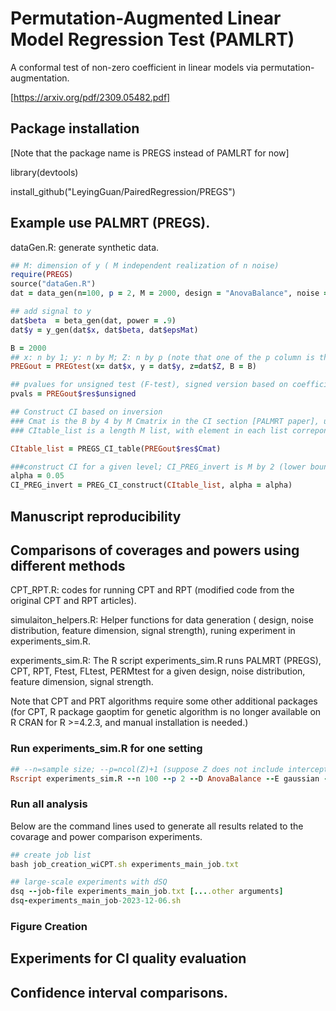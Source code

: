 # Permutation-Augmented Linear Model Regression Test (PAMLRT)
A conformal test of non-zero coefficient in linear models via permutation-augmentation.

[https://arxiv.org/pdf/2309.05482.pdf]



## Package installation

[Note that the package name is PREGS instead of PAMLRT for now]

library(devtools)

install_github("LeyingGuan/PairedRegression/PREGS")

## Example use PALMRT (PREGS).
dataGen.R: generate synthetic data.

```ruby
## M: dimension of y ( M independent realization of n noise)
require(PREGS)
source("dataGen.R")
dat = data_gen(n=100, p = 2, M = 2000, design = "AnovaBalance", noise = "gaussian",seed = 1)

## add signal to y
dat$beta  = beta_gen(dat, power = .9)
dat$y = y_gen(dat$x, dat$beta, dat$epsMat)

B = 2000
## x: n by 1; y: n by M; Z: n by p (note that one of the p column is the vector of 1's, so there are actually (p -1) covariates to be adjusted for).
PREGout = PREGtest(x= dat$x, y = dat$y, z=dat$Z, B = B)

## pvalues for unsigned test (F-test), signed version based on coefficients is also available, but the CI construction is not yet implemented
pvals = PREGout$res$unsigned

## Construct CI based on inversion
### Cmat is the B by 4 by M Cmatrix in the CI section [PALMRT paper], used for constructing CI for each reliazation of y[,l], l=1,...,M
### CItable_list is a length M list, with element in each list correponds to  CI-level lookup table for one (x, Z, y[,l]). The table contains many intermediate quantities as described in the paper.

CItable_list = PREGS_CI_table(PREGout$res$Cmat)

###construct CI for a given level; CI_PREG_invert is M by 2 (lower boundary, higher boundary)
alpha = 0.05
CI_PREG_invert = PREG_CI_construct(CItable_list, alpha = alpha) 

```

## Manuscript reproducibility

## Comparisons of coverages and powers using different methods

CPT_RPT.R: codes for running CPT and RPT (modified code from the original CPT and RPT articles).

simulaiton_helpers.R: Helper functions for data generation ( design, noise distribution, feature dimension, signal strength), runing experiment in experiments_sim.R.

experiments_sim.R: The R script experiments_sim.R runs PALMRT (PREGS), CPT, RPT, Ftest, FLtest, PERMtest for a given design, noise distribution, feature dimension, signal strength. 

Note that CPT and PRT algorithms require some other additional packages (for CPT, R package gaoptim for genetic algorithm is no longer available on R CRAN for R >=4.2.3, and manual installation is needed.) 

### Run experiments_sim.R for one setting
```ruby
## --n=sample size; --p=ncol(Z)+1 (suppose Z does not include intercept); --D=design; --E=noise distribution; --S=signal strength (measured by power), 0=null, 1=100% power; --CPT=if run CPT
Rscript experiments_sim.R --n 100 --p 2 --D AnovaBalance --E gaussian --S 0.0 --CPT TRUE
```
### Run all analysis
Below are the command lines used to generate all results related to the covarage and power comparison experiments.
```ruby
## create job list
bash job_creation_wiCPT.sh experiments_main_job.txt

## large-scale experiments with dSQ
dsq --job-file experiments_main_job.txt [....other arguments]
dsq-experiments_main_job-2023-12-06.sh
```
### Figure Creation

## Experiments for CI quality evaluation




## Confidence interval comparisons.

